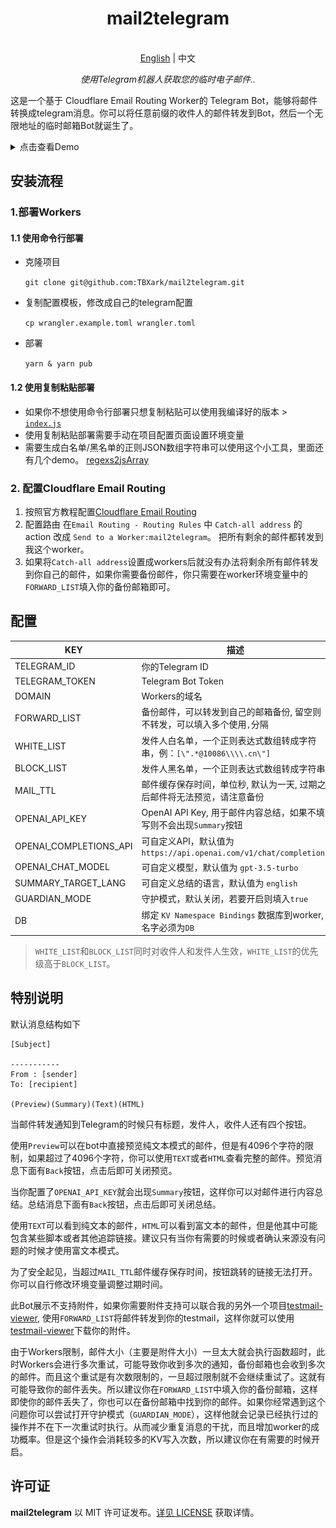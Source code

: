 
<h1 align="center">
mail2telegram
</h1>

<p align="center">
    <br> <a href="README.md">English</a> | 中文
</p>
<p align="center">
    <em>使用Telegram机器人获取您的临时电子邮件..</em>
</p>


这是一个基于 Cloudflare Email Routing Worker的 Telegram Bot，能够将邮件转换成telegram消息。你可以将任意前缀的收件人的邮件转发到Bot，然后一个无限地址的临时邮箱Bot就诞生了。

<details>
<summary>点击查看Demo</summary>
<img style="max-width: 600px;" alt="image" src="example.png">
</details>



## 安装流程

### 1.部署Workers

#### 1.1 使用命令行部署

- 克隆项目

    `git clone git@github.com:TBXark/mail2telegram.git`
- 复制配置模板，修改成自己的telegram配置 

    `cp wrangler.example.toml wrangler.toml` 
- 部署 

    `yarn & yarn pub`

#### 1.2 使用复制粘贴部署

- 如果你不想使用命令行部署只想复制粘贴可以使用我编译好的版本 > [`index.js`](./build/index.js)
- 使用复制粘贴部署需要手动在项目配置页面设置环境变量
-  需要生成白名单/黑名单的正则JSON数组字符串可以使用这个小工具，里面还有几个demo。 [regexs2jsArray](https://codepen.io/tbxark/full/JjxdNEX)


### 2. 配置Cloudflare Email Routing

1. 按照官方教程配置[Cloudflare Email Routing](https://blog.cloudflare.com/zh-cn/introducing-email-routing-zh-cn/)
2. 配置路由 在`Email Routing - Routing Rules` 中 `Catch-all address` 的 action 改成 `Send to a Worker:mail2telegram`。 把所有剩余的邮件都转发到我这个worker。
3. 如果将`Catch-all address`设置成workers后就没有办法将剩余所有邮件转发到你自己的邮件，如果你需要备份邮件，你只需要在worker环境变量中的`FORWARD_LIST`填入你的备份邮箱即可。



## 配置

| KEY                    | 描述                                                        |
|------------------------|-----------------------------------------------------------|
| TELEGRAM_ID            | 你的Telegram ID                                             |
| TELEGRAM_TOKEN         | Telegram Bot Token                                        |
| DOMAIN                 | Workers的域名                                                |
| FORWARD_LIST           | 备份邮件，可以转发到自己的邮箱备份, 留空则不转发，可以填入多个使用`,`分隔                   |
| WHITE_LIST             | 发件人白名单，一个正则表达式数组转成字符串，例：`[\".*@10086\\\\.cn\"]`           |
| BLOCK_LIST             | 发件人黑名单，一个正则表达式数组转成字符串                                     |
| MAIL_TTL               | 邮件缓存保存时间，单位秒, 默认为一天, 过期之后邮件将无法预览，请注意备份                    |
| OPENAI_API_KEY         | OpenAI API Key, 用于邮件内容总结，如果不填写则不会出现`Summary`按钮            |
| OPENAI_COMPLETIONS_API | 可自定义API，默认值为 `https://api.openai.com/v1/chat/completions` |
| OPENAI_CHAT_MODEL      | 可自定义模型，默认值为 `gpt-3.5-turbo`                               |
| SUMMARY_TARGET_LANG    | 可自定义总结的语言，默认值为 `english`                                  |
| GUARDIAN_MODE          | 守护模式，默认关闭，若要开启则填入`true`                                   |
| DB                     | 绑定 `KV Namespace Bindings` 数据库到worker, 名字必须为`DB`          |

> `WHITE_LIST`和`BLOCK_LIST`同时对收件人和发件人生效，`WHITE_LIST`的优先级高于`BLOCK_LIST`。


## 特别说明

默认消息结构如下
```
[Subject]

-----------
From : [sender]
To: [recipient]

(Preview)(Summary)(Text)(HTML)

```


当邮件转发通知到Telegram的时候只有标题，发件人，收件人还有四个按钮。

使用`Preview`可以在bot中直接预览纯文本模式的邮件，但是有4096个字符的限制，如果超过了4096个字符，你可以使用`TEXT`或者`HTML`查看完整的邮件。预览消息下面有`Back`按钮，点击后即可关闭预览。

当你配置了`OPENAI_API_KEY`就会出现`Summary`按钮，这样你可以对邮件进行内容总结。总结消息下面有`Back`按钮，点击后即可关闭总结。

使用`TEXT`可以看到纯文本的邮件，`HTML`可以看到富文本的邮件，但是他其中可能包含某些脚本或者其他追踪链接。建议只有当你有需要的时候或者确认来源没有问题的时候才使用富文本模式。

为了安全起见，当超过`MAIL_TTL`邮件缓存保存时间，按钮跳转的链接无法打开。你可以自行修改环境变量调整过期时间。

此Bot展示不支持附件，如果你需要附件支持可以联合我的另外一个项目[testmail-viewer](https://github.com/TBXark/testmail-viewer), 使用`FORWARD_LIST`将邮件转发到你的testmail，这样你就可以使用[testmail-viewer](https://github.com/TBXark/testmail-viewer)下载你的附件。

由于Workers限制，邮件大小（主要是附件大小）一旦太大就会执行函数超时，此时Workers会进行多次重试，可能导致你收到多次的通知，备份邮箱也会收到多次的邮件。而且这个重试是有次数限制的，一旦超过限制就不会继续重试了。这就有可能导致你的邮件丢失。所以建议你在`FORWARD_LIST`中填入你的备份邮箱，这样即使你的邮件丢失了，你也可以在备份邮箱中找到你的邮件。如果你经常遇到这个问题你可以尝试打开守护模式（`GUARDIAN_MODE`），这样他就会记录已经执行过的操作并不在下一次重试时执行。从而减少重复消息的干扰，而且增加worker的成功概率。但是这个操作会消耗较多的KV写入次数，所以建议你在有需要的时候开启。

## 许可证

**mail2telegram** 以 MIT 许可证发布。[详见 LICENSE](LICENSE) 获取详情。

